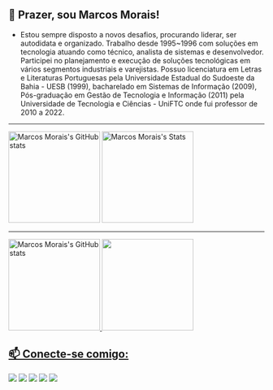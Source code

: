 <!--<figure style="height:100px; position:relative; background-color:#e2001a; margin-left:-9px; margin-top:-100px; " >
	<img 
		src="https://user-images.githubusercontent.com/26969915/187194803-0d64dae2-bfbf-4813-be01-89006ce96160.jpg" 
		alt="Foto para clip" 
		height="150px" 
		style="position:absolute; clip:rect(70px, 963px, 225px, 0px); "> 
</figure> /-->

## 🤝 Prazer, sou Marcos Morais!

- Estou sempre disposto a novos desafios, procurando liderar, ser autodidata e organizado. Trabalho desde 1995~1996 com soluções em tecnologia atuando como técnico, analista de sistemas e desenvolvedor. Participei no planejamento e execução de soluções tecnológicas em vários segmentos industriais e varejistas. Possuo licenciatura em Letras e Literaturas Portuguesas pela Universidade Estadual do Sudoeste da Bahia - UESB (1999), bacharelado em Sistemas de Informação (2009), Pós-graduação em Gestão de Tecnologia e Informação (2011) pela Universidade de Tecnologia e Ciências - UniFTC onde fui professor de 2010 a 2022.

***
 <img height="180em" src="https://github-readme-stats-beryl.vercel.app/api?username=mmstec&theme=tokyonight&show_icons=true" alt="Marcos Morais's GitHub stats"><img>
 <img height="180em" src="https://github-readme-stats-beryl.vercel.app/api/top-langs/?username=mmstec&theme=tokyonight" alt="Marcos Morais's Stats" ><img>
***
	
<a href="https://github.com/mmstec">
<img height="180em" src="https://github-readme-stats-beryl.vercel.app/api?username=mmstec&theme=tokyonight&show_icons=true" alt="Marcos Morais's GitHub stats"><img>
<img height="180em" src="https://github-readme-stats.vercel.app/api/top-langs/?username=mmstec&layout=compact&langs_count=7&theme=light"/>
</div>

## 📫 Conecte-se comigo:
<div>
     <a href="https://www.linkedin.com/in/mmstec" target="_blank"><img src="https://img.shields.io/badge/-LinkedIn-%230077B5?style=for-the-badge&logo=linkedin&logoColor=white" target="_blank"></a>
     <a href="https://lattes.cnpq.br/1514993227261604" target="_blank"><img src="https://img.shields.io/badge/-Lattes-%230077B5?style=for-the-badge&logo=lattes&logoColor=white" target="_blank"></a>  
     <a href="https://www.youtube.com/mmstec" target="_blank"><img src="https://img.shields.io/badge/YouTube-FF0000?style=for-the-badge&logo=youtube&logoColor=white" target="_blank"></a>
     <a href="https://instagram.com/mmstec" target="_blank"><img src="https://img.shields.io/badge/-Instagram-%23E4405F?style=for-the-badge&logo=instagram&logoColor=white" target="_blank"></a>
     <a href = "mailto:mmstec@gmail.com"><img src="https://img.shields.io/badge/Gmail-D14836?style=for-the-badge&logo=gmail&logoColor=white" target="_blank"></a>
     
</div>
